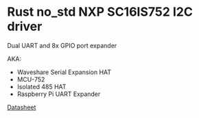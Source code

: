 # Rust no_std NXP SC16IS752 I2C driver

Dual UART and 8x GPIO port expander

AKA:

* Waveshare Serial Expansion HAT
* MCU-752
* Isolated 485 HAT
* Raspberry Pi UART Expander

[Datasheet](https://www.nxp.com/docs/en/data-sheet/SC16IS752_SC16IS762.pdf)
